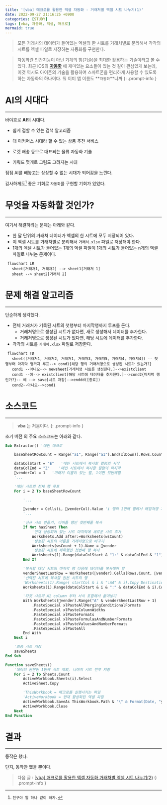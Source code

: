 ```yaml
---
title: '[vba] 매크로를 활용한 엑셀 자동화 - 거래처별 엑셀 시트 나누기(1)'
date: 2022-09-27 21:16:25 +0900
categories: [STUDY]
tags: [vba, 자동화, 엑셀, 매크로]
mermaid: true
---
```


> 모든 거래처의 데이터가 들어있는 엑셀의 한 시트를 거래처별로 분리해서 각각의 시트를 엑셀 파일로 저장하는 자동화를 구현한다.

> 자동화란 인간지능이 아닌 기계의 힘(기술)을 최대한 활용하는 기술이라고 볼 수 있다. 최근 iOS의 [**자동화**](https://support.apple.com/ko-kr/guide/iphone/iph6d50ec543/ios) 에 재미있는 요소들이 있는 것 같아 관심있게 보는데, 이것 역시도 아이폰의 기술을 활용하여 스마트폰을 편리하게 사용할 수 있도록 하는 자동화의 하나이다. 뭐 이미 앱 이름도 **`자동화`**니까
{: .prompt-info }


# **AI의 시대다**
---

바야흐로 **AI**의 시대다. 

- 쉽게 접할 수 있는 검색 알고리즘

- 대 이커머스 시대라 할 수 있는 상품 추천 서비스

- 로켓 배송 등으로 대표되는 물류 자동화 기술

- 키워드 몇개로 그림도 그려지는 시대

점점 AI를 빼놓고는 상상할 수 없는 시대가 되어감을 느낀다.

감사하게도[^friend] 좋은 기회로 `자동화`를 구현할 기회가 있었다.



# **무엇을 자동화할 것인가?**
---

여기서 해결하려는 문제는 아래와 같다.
- 한 달 단위의 거래처 데이터가 엑셀의 한 시트에 모두 저장되어 있다.
- 이 엑셀 시트를 거래처별로 분리해서 `거래처.xlsx` 파일로 저장해야 한다.
- 1개의 엑셀 시트가 들어있는 1개의 엑셀 파일이 1개의 시트가 들어있는 n개의 엑셀 파일로 나뉘는 문제이다.


```mermaid
 flowchart LR
   sheet[거래처1, 거래처2] --> sheet1[거래처 1]
   sheet --> sheet2[거래처 2]
```

# **문제 해결 알고리즘**
---
단순하게 생각했다.

- 전체 거래처가 기록된 시트의 첫행부터 마지막행까지 루프를 돈다.
    - 거래처명으로 생성된 시트가 없다면, 새로 생성해서 데이터를 추가한다.
    - 거래처명으로 생성된 시트가 있다면, 해당 시트에 데이터를 추가한다.
- 각각의 시트를 `거래처.xlsx` 파일로 저장한다.


```mermaid
 flowchart TD
   sheet([거래처1, 거래처2, 거래처1, 거래처3, 거래처5, 거래처4, 거래처4]) -- 첫 행부터 마지막 행까지 루프--> cond1{해당 행의 거래처명으로 생성된 시트가 있는가?}
   cond1 --아니오--> newsheet[거래처명 시트를 생성한다.]-->existclient
   cond1 --예--> existclient[해당 시트에 데이터를 추가한다.]-->cond2{마지막 행인가?}-- 예 --> save[시트 저장]-->enddd([종료])
   cond2--아니오-->cond1
```


# **소스코드**
---

> **vba** 는 처음이다.
{: .prompt-info }

초기 버전 의 주요 소스코드는 아래와 같다. 

```vb
Sub Extractor() '메인 매크로

    baseSheetRowCount = Range("a1", Range("a1").End(xlDown)).Rows.Count '메인 시트의 전체 행수

    dataColStart = "E"   '메인 시트에서 복사할 컬럼의 시작
    dataColEnd = "Z"    '메인 시트에서 복사할 컬럼의 마지막
    venderCol = 1   '거래처 이름이 있는 열, 1이면 첫번째열
    '...

    '메인 시트의 전체 행 루프
    For i = 2 To baseSheetRowCount

        '...

        vender = Cells(i, venderCol).Value 'i 행의 1번째 열에서 매입처명 가져오기
        '...

        '신규 시트 만들기, 타이틀 행인 첫번째줄 복사
        If Not hasSheet Then
            '현재 생성되어 있는 시트 마지막에 새로운 시트 추가
            Worksheets.Add after:=Worksheets(wsCount)
            '생성된 시트의 이름을 거래처명으로 바꾸기
            Worksheets(wsCount + 1).Name = vender
            '생성된 시트에 제목행인 첫번째 행 복사
            Worksheets(1).Range(dataColStart & "1:" & dataColEnd & "1").Copy Destination:=Worksheets(vender).Range("A1")
        End If

        '복사할 대상 시트의 마지막 행 다음에 데이터를 복사해야 함
        venderSheetLastRow = Worksheets(vender).Cells(Rows.Count, venderCol).End(xlUp).Row
        '선택된 시트에 복사할 원본 시트의 행
        'Worksheets(1).Range( startCol & i & ":AA" & i).Copy Destination:=Worksheets(vender).Range("A" & venderSheetLastRow + 1)
        Worksheets(1).Range(dataColStart & i & ":" & dataColEnd & i).Copy

        '타겟 시트의 A1 column 부터 서식 포함해서 붙여넣기
        With Worksheets(vender).Range("A" & venderSheetLastRow + 1)
            .PasteSpecial xlPasteAllMergingConditionalFormats
            .PasteSpecial xlPasteColumnWidths
            .PasteSpecial xlPasteFormats
            .PasteSpecial xlPasteFormulasAndNumberFormats
            .PasteSpecial xlPasteValuesAndNumberFormats
            .PasteSpecial xlPasteAll
        End With
    Next i

    '최종 시트 저장
    saveSheets
End Sub

Function saveSheets()
    '데이터 원본인 1번째 시트 제외, 나머지 시트 전부 저장
    For i = 2 To Sheets.Count
        ActiveWorkbook.Sheets(i).Select
        ActiveSheet.Copy

        'ThisWorkbook = 매크로를 실행시키는 파일
        'ActiveWorkbook = 현재 활성화된 엑셀 파일
        ActiveWorkbook.SaveAs ThisWorkbook.Path & "\" & Format(Date, "yymmdd") & "_" & ActiveSheet.Name & ".xlsx"
        ActiveWorkbook.Close
    Next
End Function
```

# **결과**
---

동작은 했다.

단지, 동작만 했을 뿐이다.

> 다음 글 : [[vba] 매크로를 활용한 엑셀 자동화 거래처별 엑셀 시트 나누기(2)](/posts/vba-매크로를-활용한-엑셀-자동화-거래처별-엑셀-시트-나누기(2))
{: .prompt-info }

[^friend]: `친구야 일 하나 같이 하자.`